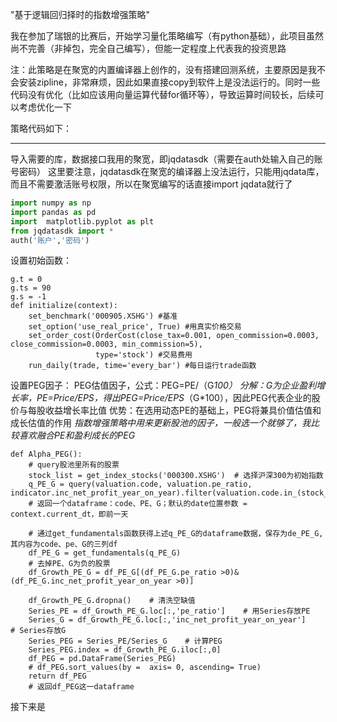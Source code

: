 "基于逻辑回归择时的指数增强策略"  

我在参加了瑞银的比赛后，开始学习量化策略编写（有python基础），此项目虽然尚不完善（非掉包，完全自己编写），但能一定程度上代表我的投资思路

注：此策略是在聚宽的内置编译器上创作的，没有搭建回测系统，主要原因是我不会安装zipline，非常麻烦，因此如果直接copy到软件上是没法运行的。同时一些代码没有优化（比如应该用向量运算代替for循环等），导致运算时间较长，后续可以考虑优化一下

策略代码如下：
_____________________________________________________________________________________________________________________________________
导入需要的库，数据接口我用的聚宽，即jqdatasdk（需要在auth处输入自己的账号密码）
这里要注意，jqdatasdk在聚宽的编译器上没法运行，只能用jqdata库，而且不需要激活账号权限，所以在聚宽编写的话直接import jqdata就行了
```python
import numpy as np
import pandas as pd
import  matplotlib.pyplot as plt
from jqdatasdk import *
auth('账户','密码')
```
设置初始函数：
```
g.t = 0
g.ts = 90
g.s = -1
def initialize(context):
    set_benchmark('000905.XSHG') #基准
    set_option('use_real_price', True) #用真实价格交易
    set_order_cost(OrderCost(close_tax=0.001, open_commission=0.0003, close_commission=0.0003, min_commission=5),
                   type='stock') #交易费用
    run_daily(trade, time='every_bar') #每日运行trade函数
```
设置PEG因子：
PEG估值因子，公式：PEG=PE/（G*100）
分解：G为企业盈利增长率，PE=Price/EPS，得出PEG=Price/EPS*（G*100），因此PEG代表企业的股价与每股收益增长率比值
优势：在选用动态PE的基础上，PEG将兼具价值估值和成长估值的作用
*指数增强策略中用来更新股池的因子，一般选一个就够了，我比较喜欢融合PE和盈利成长的PEG*
```
def Alpha_PEG():
    # query股池里所有的股票
    stock_list = get_index_stocks('000300.XSHG')  # 选择沪深300为初始指数
    q_PE_G = query(valuation.code, valuation.pe_ratio, indicator.inc_net_profit_year_on_year).filter(valuation.code.in_(stock_list))
    # 返回一个dataframe：code、PE、G；默认的date位置参数 = context.current_dt，即前一天

    # 通过get_fundamentals函数获得上述q_PE_G的dataframe数据，保存为de_PE_G,其内容为code、pe、G的三列df
    df_PE_G = get_fundamentals(q_PE_G)
    # 去掉PE、G为负的股票
    df_Growth_PE_G = df_PE_G[(df_PE_G.pe_ratio >0)&(df_PE_G.inc_net_profit_year_on_year >0)]

    df_Growth_PE_G.dropna()    # 清洗空缺值
    Series_PE = df_Growth_PE_G.loc[:,'pe_ratio']    # 用Series存放PE
    Series_G = df_Growth_PE_G.loc[:,'inc_net_profit_year_on_year']    # Series存放G
    Series_PEG = Series_PE/Series_G    # 计算PEG
    Series_PEG.index = df_Growth_PE_G.iloc[:,0]
    df_PEG = pd.DataFrame(Series_PEG)
    # df_PEG.sort_values(by =  axis= 0, ascending= True)
    return df_PEG
    # 返回df_PEG这一dataframe
```
接下来是
